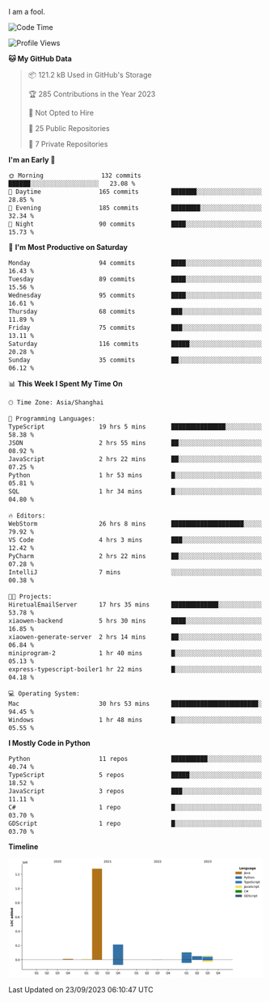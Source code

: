 I am a fool.

<!--START_SECTION:waka-->
![Code Time](http://img.shields.io/badge/Code%20Time-735%20hrs%2047%20mins-blue)

![Profile Views](http://img.shields.io/badge/Profile%20Views-1-blue)

**🐱 My GitHub Data** 

> 📦 121.2 kB Used in GitHub's Storage 
 > 
> 🏆 285 Contributions in the Year 2023
 > 
> 🚫 Not Opted to Hire
 > 
> 📜 25 Public Repositories 
 > 
> 🔑 7 Private Repositories 
 > 
**I'm an Early 🐤** 

```text
🌞 Morning                132 commits         ██████░░░░░░░░░░░░░░░░░░░   23.08 % 
🌆 Daytime                165 commits         ███████░░░░░░░░░░░░░░░░░░   28.85 % 
🌃 Evening                185 commits         ████████░░░░░░░░░░░░░░░░░   32.34 % 
🌙 Night                  90 commits          ████░░░░░░░░░░░░░░░░░░░░░   15.73 % 
```
📅 **I'm Most Productive on Saturday** 

```text
Monday                   94 commits          ████░░░░░░░░░░░░░░░░░░░░░   16.43 % 
Tuesday                  89 commits          ████░░░░░░░░░░░░░░░░░░░░░   15.56 % 
Wednesday                95 commits          ████░░░░░░░░░░░░░░░░░░░░░   16.61 % 
Thursday                 68 commits          ███░░░░░░░░░░░░░░░░░░░░░░   11.89 % 
Friday                   75 commits          ███░░░░░░░░░░░░░░░░░░░░░░   13.11 % 
Saturday                 116 commits         █████░░░░░░░░░░░░░░░░░░░░   20.28 % 
Sunday                   35 commits          ██░░░░░░░░░░░░░░░░░░░░░░░   06.12 % 
```


📊 **This Week I Spent My Time On** 

```text
🕑︎ Time Zone: Asia/Shanghai

💬 Programming Languages: 
TypeScript               19 hrs 5 mins       ███████████████░░░░░░░░░░   58.38 % 
JSON                     2 hrs 55 mins       ██░░░░░░░░░░░░░░░░░░░░░░░   08.92 % 
JavaScript               2 hrs 22 mins       ██░░░░░░░░░░░░░░░░░░░░░░░   07.25 % 
Python                   1 hr 53 mins        █░░░░░░░░░░░░░░░░░░░░░░░░   05.81 % 
SQL                      1 hr 34 mins        █░░░░░░░░░░░░░░░░░░░░░░░░   04.80 % 

🔥 Editors: 
WebStorm                 26 hrs 8 mins       ████████████████████░░░░░   79.92 % 
VS Code                  4 hrs 3 mins        ███░░░░░░░░░░░░░░░░░░░░░░   12.42 % 
PyCharm                  2 hrs 22 mins       ██░░░░░░░░░░░░░░░░░░░░░░░   07.28 % 
IntelliJ                 7 mins              ░░░░░░░░░░░░░░░░░░░░░░░░░   00.38 % 

🐱‍💻 Projects: 
HiretualEmailServer      17 hrs 35 mins      █████████████░░░░░░░░░░░░   53.78 % 
xiaowen-backend          5 hrs 30 mins       ████░░░░░░░░░░░░░░░░░░░░░   16.85 % 
xiaowen-generate-server  2 hrs 14 mins       ██░░░░░░░░░░░░░░░░░░░░░░░   06.84 % 
miniprogram-2            1 hr 40 mins        █░░░░░░░░░░░░░░░░░░░░░░░░   05.13 % 
express-typescript-boiler1 hr 22 mins        █░░░░░░░░░░░░░░░░░░░░░░░░   04.18 % 

💻 Operating System: 
Mac                      30 hrs 53 mins      ████████████████████████░   94.45 % 
Windows                  1 hr 48 mins        █░░░░░░░░░░░░░░░░░░░░░░░░   05.55 % 
```

**I Mostly Code in Python** 

```text
Python                   11 repos            ██████████░░░░░░░░░░░░░░░   40.74 % 
TypeScript               5 repos             █████░░░░░░░░░░░░░░░░░░░░   18.52 % 
JavaScript               3 repos             ███░░░░░░░░░░░░░░░░░░░░░░   11.11 % 
C#                       1 repo              █░░░░░░░░░░░░░░░░░░░░░░░░   03.70 % 
GDScript                 1 repo              █░░░░░░░░░░░░░░░░░░░░░░░░   03.70 % 
```



**Timeline**

![Lines of Code chart](https://raw.githubusercontent.com/VeejaLiu/VeejaLiu/master/assets/bar_graph.png)


 Last Updated on 23/09/2023 06:10:47 UTC
<!--END_SECTION:waka-->

